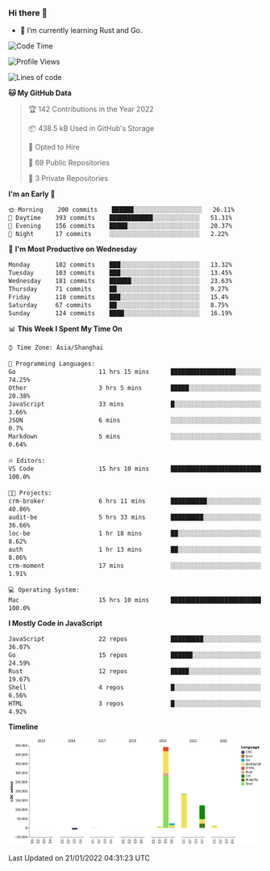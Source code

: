 ### Hi there 👋

- 🌱 I’m currently learning Rust and Go.

<!--START_SECTION:waka-->
![Code Time](http://img.shields.io/badge/Code%20Time-143%20hrs%2038%20mins-blue)

![Profile Views](http://img.shields.io/badge/Profile%20Views-0-blue)

![Lines of code](https://img.shields.io/badge/From%20Hello%20World%20I%27ve%20Written-796%20Thousand%20lines%20of%20code-blue)

**🐱 My GitHub Data** 

> 🏆 142 Contributions in the Year 2022
 > 
> 📦 438.5 kB Used in GitHub's Storage 
 > 
> 💼 Opted to Hire
 > 
> 📜 69 Public Repositories 
 > 
> 🔑 3 Private Repositories  
 > 
**I'm an Early 🐤** 

```text
🌞 Morning    200 commits    ██████░░░░░░░░░░░░░░░░░░░   26.11% 
🌆 Daytime    393 commits    ████████████░░░░░░░░░░░░░   51.31% 
🌃 Evening    156 commits    █████░░░░░░░░░░░░░░░░░░░░   20.37% 
🌙 Night      17 commits     ░░░░░░░░░░░░░░░░░░░░░░░░░   2.22%

```
📅 **I'm Most Productive on Wednesday** 

```text
Monday       102 commits    ███░░░░░░░░░░░░░░░░░░░░░░   13.32% 
Tuesday      103 commits    ███░░░░░░░░░░░░░░░░░░░░░░   13.45% 
Wednesday    181 commits    ██████░░░░░░░░░░░░░░░░░░░   23.63% 
Thursday     71 commits     ██░░░░░░░░░░░░░░░░░░░░░░░   9.27% 
Friday       118 commits    ███░░░░░░░░░░░░░░░░░░░░░░   15.4% 
Saturday     67 commits     ██░░░░░░░░░░░░░░░░░░░░░░░   8.75% 
Sunday       124 commits    ████░░░░░░░░░░░░░░░░░░░░░   16.19%

```


📊 **This Week I Spent My Time On** 

```text
⌚︎ Time Zone: Asia/Shanghai

💬 Programming Languages: 
Go                       11 hrs 15 mins      ██████████████████░░░░░░░   74.25% 
Other                    3 hrs 5 mins        █████░░░░░░░░░░░░░░░░░░░░   20.38% 
JavaScript               33 mins             █░░░░░░░░░░░░░░░░░░░░░░░░   3.66% 
JSON                     6 mins              ░░░░░░░░░░░░░░░░░░░░░░░░░   0.7% 
Markdown                 5 mins              ░░░░░░░░░░░░░░░░░░░░░░░░░   0.64%

🔥 Editors: 
VS Code                  15 hrs 10 mins      █████████████████████████   100.0%

🐱‍💻 Projects: 
crm-broker               6 hrs 11 mins       ██████████░░░░░░░░░░░░░░░   40.86% 
audit-be                 5 hrs 33 mins       █████████░░░░░░░░░░░░░░░░   36.66% 
loc-be                   1 hr 18 mins        ██░░░░░░░░░░░░░░░░░░░░░░░   8.62% 
auth                     1 hr 13 mins        ██░░░░░░░░░░░░░░░░░░░░░░░   8.06% 
crm-moment               17 mins             ░░░░░░░░░░░░░░░░░░░░░░░░░   1.91%

💻 Operating System: 
Mac                      15 hrs 10 mins      █████████████████████████   100.0%

```

**I Mostly Code in JavaScript** 

```text
JavaScript               22 repos            █████████░░░░░░░░░░░░░░░░   36.07% 
Go                       15 repos            ██████░░░░░░░░░░░░░░░░░░░   24.59% 
Rust                     12 repos            █████░░░░░░░░░░░░░░░░░░░░   19.67% 
Shell                    4 repos             █░░░░░░░░░░░░░░░░░░░░░░░░   6.56% 
HTML                     3 repos             █░░░░░░░░░░░░░░░░░░░░░░░░   4.92%

```


**Timeline**

![Chart not found](https://raw.githubusercontent.com/elton/elton/main/charts/bar_graph.png) 


 Last Updated on 21/01/2022 04:31:23 UTC
<!--END_SECTION:waka-->

<!--
**elton/elton** is a ✨ _special_ ✨ repository because its `README.md` (this file) appears on your GitHub profile.

Here are some ideas to get you started:

- 🔭 I’m currently working on ...
- 🌱 I’m currently learning ...
- 👯 I’m looking to collaborate on ...
- 🤔 I’m looking for help with ...
- 💬 Ask me about ...
- 📫 How to reach me: ...
- 😄 Pronouns: ...
- ⚡ Fun fact: ...
-->
